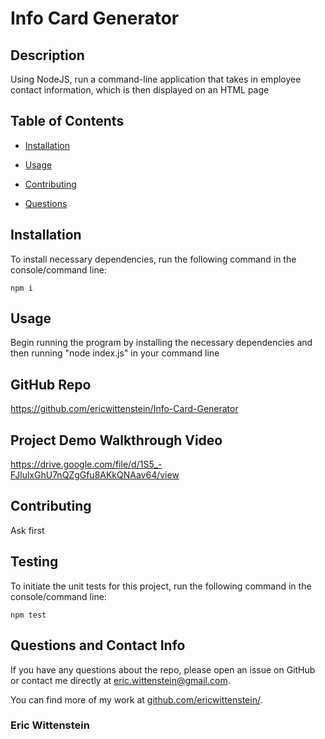 # Info Card Generator


## Description

Using NodeJS, run a command-line application that takes in employee contact information, which is then displayed on an HTML page

## Table of Contents 

* [Installation](#installation)

* [Usage](#usage)

* [Contributing](#contributing)

* [Questions](#questions)

## Installation

To install necessary dependencies, run the following command in the console/command line:

```
npm i
```

## Usage

Begin running the program by installing the necessary dependencies and then running "node index.js" in your command line

## GitHub Repo

https://github.com/ericwittenstein/Info-Card-Generator

## Project Demo Walkthrough Video

https://drive.google.com/file/d/1S5_-FJlulxGhU7nQZgGfu8AKkQNAav64/view

## Contributing

Ask first

## Testing

To initiate the unit tests for this project, run the following command in the console/command line: 

```
npm test
```

## Questions and Contact Info

If you have any questions about the repo, please open an issue on GitHub or contact me directly at eric.wittenstein@gmail.com.

You can find more of my work at [github.com/ericwittenstein/](https://github.com/ericwittenstein/).

<!-- EHW SIGNET
---------
    |
  -----
    |
---------
 -->

### Eric Wittenstein